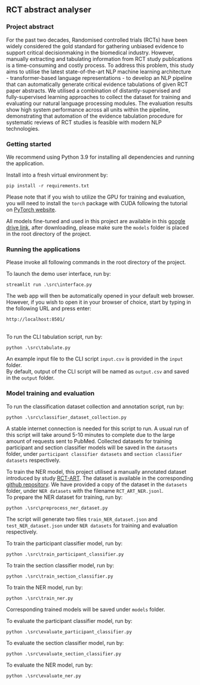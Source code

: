 ## RCT abstract analyser

### Project abstract

For the past two decades, Randomised controlled trials (RCTs) have been widely
considered the gold standard for gathering unbiased evidence to support critical decisionmaking
in the biomedical industry. However, manually extracting and tabulating information
from RCT study publications is a time-consuming and costly process.
To address this problem, this study aims to utilise the latest state-of-the-art NLP
machine learning architecture - transformer-based language representations - to develop
an NLP pipeline that can automatically generate critical evidence tabulations
of given RCT paper abstracts. We utilised a combination of distantly-supervised and
fully-supervised learning approaches to collect the dataset for training and evaluating
our natural language processing modules. The evaluation results show high system
performance across all units within the pipeline, demonstrating that automation of the
evidence tabulation procedure for systematic reviews of RCT studies is feasible with
modern NLP technologies.

### Getting started

We recommend using Python 3.9 for installing all dependencies and running the application.

Install into a fresh virtual environment by:
```shell
pip install -r requirements.txt
```

Please note that if you wish to utilize the GPU for training and evaluation, you will need to install the `torch` package with CUDA following the tutorial on [PyTorch website](https://pytorch.org/get-started/locally/).

All models fine-tuned and used in this project are available in this [google drive link](https://drive.google.com/file/d/1WRF6XMOgxwcf2AM1V9imJWYItesQC2wr/view?usp=sharing), after downloading, please make sure the `models` folder is placed in the root directory of the project.

### Running the applications
Please invoke all following commands in the root directory of the project.

To launch the demo user interface, run by:
```shell
streamlit run .\src\interface.py
```

The web app will then be automatically opened in your default web browser.
\
However, if you wish to open it in your browser of choice, start by typing in the following URL and press enter:
```shell
http://localhost:8501/
```
\
To run the CLI tabulation script, run by:
```shell
python .\src\tabulate.py
```

An example input file to the CLI script `input.csv` is provided in the `input` folder.
\
By default, output of the CLI script will be named as `output.csv` and saved in the `output` folder.


### Model training and evaluation
To run the classification dataset collection and annotation script, run by:
```shell
python .\src\classifier_dataset_collection.py
```
A stable internet connection is needed for this script to run.
A usual run of this script will take around 5-10 minutes to complete due to the large amount of requests sent to PubMed.
Collected datasets for training participant and section classifier models will be saved in the `datasets` folder, under `participant classifier datasets` and `section classifier datasets` respectively.

To train the NER model, this project utilised a manually annotated dataset introduced by study [RCT-ART](https://arxiv.org/abs/2112.05596).
The dataset is available in the corresponding [github repository](https://github.com/jetsunwhitton/rct-art). We have provided a copy of the dataset in the `datasets` folder, under `NER datasets` with the filename `RCT_ART_NER.jsonl`.
\
To prepare the NER dataset for training, run by:
```shell
python .\src\preprocess_ner_dataset.py
```
The script will generate two files `train_NER_dataset.json` and `test_NER_dataset.json` under `NER datasets` for training and evaluation respectively.

To train the participant classifier model, run by:
```shell
python .\src\train_participant_classifier.py
```

To train the section classifier model, run by:
```shell
python .\src\train_section_classifier.py
```

To train the NER model, run by:
```shell
python .\src\train_ner.py
```
Corresponding trained models will be saved under `models` folder.

To evaluate the participant classifier model, run by:
```shell
python .\src\evaluate_participant_classifier.py
```

To evaluate the section classifier model, run by:
```shell
python .\src\evaluate_section_classifier.py
```

To evaluate the NER model, run by:
```shell
python .\src\evaluate_ner.py
```